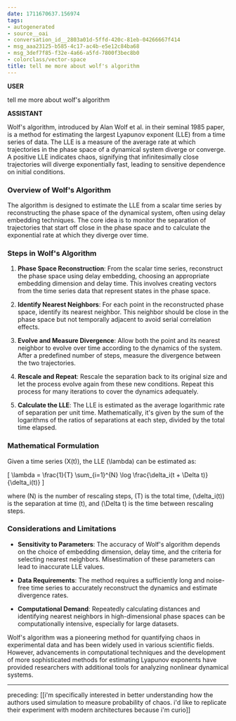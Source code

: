 ```yaml
---
date: 1711670637.156974
tags:
- autogenerated
- source__oai
- conversation_id__2803a01d-5ffd-420c-81eb-04266667f414
- msg_aaa23125-b585-4c17-ac4b-e5e12c84ba68
- msg_3def7f85-f32e-4a66-a5fd-7800f3bec8b0
- colorclass/vector-space
title: tell me more about wolf's algorithm
---
```


**USER**

tell me more about wolf's algorithm


**ASSISTANT**

Wolf's algorithm, introduced by Alan Wolf et al. in their seminal 1985 paper, is a method for estimating the largest Lyapunov exponent (LLE) from a time series of data. The LLE is a measure of the average rate at which trajectories in the phase space of a dynamical system diverge or converge. A positive LLE indicates chaos, signifying that infinitesimally close trajectories will diverge exponentially fast, leading to sensitive dependence on initial conditions.

### Overview of Wolf's Algorithm

The algorithm is designed to estimate the LLE from a scalar time series by reconstructing the phase space of the dynamical system, often using delay embedding techniques. The core idea is to monitor the separation of trajectories that start off close in the phase space and to calculate the exponential rate at which they diverge over time.

### Steps in Wolf's Algorithm

1. **Phase Space Reconstruction**: From the scalar time series, reconstruct the phase space using delay embedding, choosing an appropriate embedding dimension and delay time. This involves creating vectors from the time series data that represent states in the phase space.

2. **Identify Nearest Neighbors**: For each point in the reconstructed phase space, identify its nearest neighbor. This neighbor should be close in the phase space but not temporally adjacent to avoid serial correlation effects.

3. **Evolve and Measure Divergence**: Allow both the point and its nearest neighbor to evolve over time according to the dynamics of the system. After a predefined number of steps, measure the divergence between the two trajectories.

4. **Rescale and Repeat**: Rescale the separation back to its original size and let the process evolve again from these new conditions. Repeat this process for many iterations to cover the dynamics adequately.

5. **Calculate the LLE**: The LLE is estimated as the average logarithmic rate of separation per unit time. Mathematically, it's given by the sum of the logarithms of the ratios of separations at each step, divided by the total time elapsed.

### Mathematical Formulation

Given a time series \(X(t)\), the LLE \(\lambda\) can be estimated as:

\[
\lambda = \frac{1}{T} \sum_{i=1}^{N} \log \frac{\delta_i(t + \Delta t)}{\delta_i(t)}
\]

where \(N\) is the number of rescaling steps, \(T\) is the total time, \(\delta_i(t)\) is the separation at time \(t\), and \(\Delta t\) is the time between rescaling steps.

### Considerations and Limitations

- **Sensitivity to Parameters**: The accuracy of Wolf's algorithm depends on the choice of embedding dimension, delay time, and the criteria for selecting nearest neighbors. Misestimation of these parameters can lead to inaccurate LLE values.

- **Data Requirements**: The method requires a sufficiently long and noise-free time series to accurately reconstruct the dynamics and estimate divergence rates.

- **Computational Demand**: Repeatedly calculating distances and identifying nearest neighbors in high-dimensional phase spaces can be computationally intensive, especially for large datasets.

Wolf's algorithm was a pioneering method for quantifying chaos in experimental data and has been widely used in various scientific fields. However, advancements in computational techniques and the development of more sophisticated methods for estimating Lyapunov exponents have provided researchers with additional tools for analyzing nonlinear dynamical systems.


---

preceding: [[i'm specifically interested in better understanding how the authors used simulation to measure probability of chaos. i'd like to replicate their experiment with modern architectures  because i'm curio]]